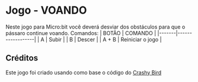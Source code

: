 # Jogo - VOANDO
Neste jogo para Micro:bit você deverá desviar dos obstáculos para que o pássaro continue voando.
Comandos:
| BOTÃO | COMANDO          |
|-------|------------------|
|   A   | Subir            |
|   B   | Descer           |
| A + B | Reiniciar o jogo |

## Créditos
Este jogo foi criado usando como base o código do [Crashy Bird](https://makecode.microbit.org/projects/crashy-bird)
